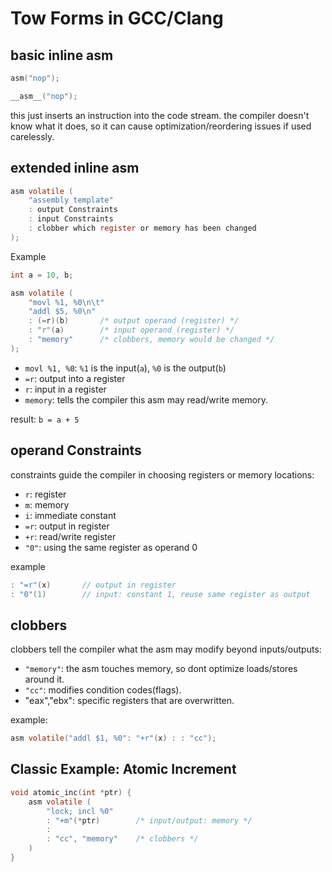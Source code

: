 # Tow Forms in GCC/Clang

## basic inline asm

```c
asm("nop");

__asm__("nop");
```

this just inserts an instruction into the code stream. the compiler doesn't know what it does, so it can cause optimization/reordering issues if used carelessly.

## extended inline asm
```c
asm volatile (
    "assembly template"
    : output Constraints
    : input Constraints
    : clobber which register or memory has been changed
);
```

Example
```c
int a = 10, b;

asm volatile (
    "movl %1, %0\n\t"
    "addl $5, %0\n"
    : (=r)(b)       /* output operand (register) */
    : "r"(a)        /* input operand (register) */
    : "memory"      /* clobbers, memory would be changed */
);
```
- `movl %1, %0`: `%1` is the input(`a`), `%0` is the output(`b`)
- `=r`: output into a register
- `r`: input in a register
- `memory`: tells the compiler this asm may read/write memory.

result: `b = a + 5`

## operand Constraints
constraints guide the compiler in choosing registers or memory locations:
- `r`: register
- `m`: memory
- `i`: immediate constant
- `=r`: output in register
- `+r`: read/write register
- `"0"`: using the same register as operand 0

example
```c
: "=r"(x)       // output in register
: "0"(1)        // input: constant 1, reuse same register as output
```

## clobbers
clobbers tell the compiler what the asm may modify beyond inputs/outputs:
- `"memory"`: the asm touches memory, so dont optimize loads/stores around it.
- `"cc"`: modifies condition codes(flags).
- "eax","ebx": specific registers that are overwritten.

example:
```c
asm volatile("addl $1, %0": "+r"(x) : : "cc");
```

## Classic Example: Atomic Increment
```c
void atomic_inc(int *ptr) {
    asm volatile (
        "lock; incl %0"
        : "+m"(*ptr)        /* input/output: memory */
        :
        : "cc", "memory"    /* clobbers */
    )
}
```

